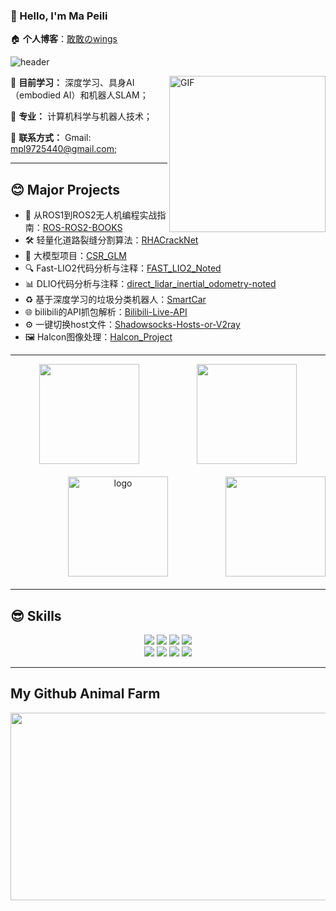 ### 👋 Hello, I'm Ma Peili

🏠 **个人博客**：[敢敢のwings](https://blog.csdn.net/lovely_yoshino?spm=1010.2135.3001.5343)

![header](https://capsule-render.vercel.app/api?type=waving&color=FFB6C1&fontColor=FFFFFF&height=300&section=header&text=lovely_yoshino&fontSize=90)

<img align="right" alt="GIF" width="250px" src="https://i.pinimg.com/originals/e4/26/70/e426702edf874b181aced1e2fa5c6cde.gif" />

🌱 **目前学习：** 深度学习、具身AI（embodied AI）和机器人SLAM；

💼 **专业：** 计算机科学与机器人技术；

👯 **联系方式：** Gmail: <u>mpl9725440@gmail.com</u>;

---

## 😊 Major Projects

- 📖 从ROS1到ROS2无人机编程实战指南：[ROS-ROS2-BOOKS](https://github.com/lovelyyoshino/ROS-ROS2-BOOKS)
- 🛠️ 轻量化道路裂缝分割算法：[RHACrackNet](https://github.com/lovelyyoshino/RHACrackNet)
- 🤖 大模型项目：[CSR_GLM](https://github.com/lovelyyoshino/CSR_GLM)
- 🔍 Fast-LIO2代码分析与注释：[FAST_LIO2_Noted](https://github.com/lovelyyoshino/FAST_LIO2_Noted)
- 📊 DLIO代码分析与注释：[direct_lidar_inertial_odometry-noted](https://github.com/lovelyyoshino/direct_lidar_inertial_odometry-noted)
- ♻️ 基于深度学习的垃圾分类机器人：[SmartCar](https://github.com/lovelyyoshino/SmartCar)
- 🌐 bilibili的API抓包解析：[Bilibili-Live-API](https://github.com/lovelyyoshino/Bilibili-Live-API)
- ⚙️ 一键切换host文件：[Shadowsocks-Hosts-or-V2ray](https://github.com/lovelyyoshino/Shadowsocks-Hosts-or-V2ray)
- 🖼️ Halcon图像处理：[Halcon_Project](https://github.com/lovelyyoshino/Halcon_Project)

---

<div align="center">
<div style="display: flex; justify-content: space-around; margin-bottom: 20px;">
<img height="160px" src="https://github-readme-stats.vercel.app/api?username=lovelyyoshino&show_icons=true&theme=dracula" />
<img height="160px" src="https://github-readme-stats.vercel.app/api/top-langs/?username=lovelyyoshino&show_icons=true&layout=compact&theme=dracula"/>
</div>
</div>

<div align="center" style="margin-bottom: 20px;">
 <div style="display: flex; justify-content: space-around; margin-bottom: 20px;">
<img height="160px" src="https://github-profile-trophy.vercel.app/?username=lovelyyoshino&theme=flat&column=7" alt="logo" style="margin: auto;" />
 <img height="160px" src="https://stats.justsong.cn/api/csdn?id=lovely_yoshino" />
</div>
</div>

---

## 😎 Skills

<div align="center">
<img src="https://img.shields.io/badge/Python-3766AB?style=flat-square&logo=Python&logoColor=white"/></a>
<img src="https://img.shields.io/badge/PyTorch-EE4C2C?style=flat-square&logo=PyTorch&logoColor=white"/></a>
<img src="https://img.shields.io/badge/CPP-FF452F?style=flat-square&logo=Mathworks&logoColor=white"/></a>
<img src="https://img.shields.io/badge/C-A8B9CC?style=flat-square&logo=C&logoColor=white"/></a>
<br>
<img src="https://img.shields.io/badge/SLAM-02569B?style=flat-square&logo=flutter&logoColor=white"/></a>
<img src="https://img.shields.io/badge/LLM-009688?style=flat-square&logo=FastAPI&logoColor=white"/></a>
<img src="https://img.shields.io/badge/embodied_AI-F24E1E?style=flat-square&logo=Figma&logoColor=white"/></a>
<img src="https://img.shields.io/badge/markdown-000000?style=flat-square&logo=Markdown&logoColor=white"/></a>
</div>

---

##  My  Github Animal Farm 

<a href="https://github.com/devxb/gitanimals">
<img src="https://render.gitanimals.org/farms/lovelyyoshino" width="600" height="300"/>
</a>
